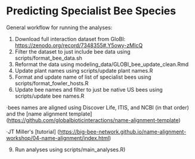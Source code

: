 # Predicting Specialist Bee Species

General workflow for running the analyses:

1) Download full interaction dataset from GloBI: https://zenodo.org/record/7348355#.Y5owy-zMIcQ
2) Filter the dataset to just include bee data using scripts/format_bee_data.sh
3) Reformat the data using modeling_data/GLOBI_bee_update_clean.Rmd
5) Update plant names using scripts/update plant names.R
6) Format and update name of list of specialist bees using scripts/format_fowler_hosts.R
7) Update bee names and filter to just be native US bees using scripts/update bee names.R 

⋅bees names are aligned using Discover Life, ITIS, and NCBI (in that order) and the [name alignment template] (https://github.com/globalbioticinteractions/name-alignment-template)

 ⋅JT Miller's [tutorial] (https://big-bee-network.github.io/name-alignment-workshop/04-name-alignment/index.html)

9) Run analyses using scripts/main_analyses.R)
